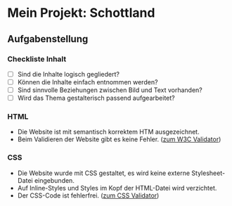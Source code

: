 # Mein Projekt: Schottland

## Aufgabenstellung

### Checkliste Inhalt

- [ ] Sind die Inhalte logisch gegliedert?
- [ ] Können die Inhalte einfach entnommen werden?
- [ ] Sind sinnvolle Beziehungen zwischen Bild und Text vorhanden?
- [ ] Wird das Thema gestalterisch passend aufgearbeitet?

### HTML

- Die Website ist mit semantisch korrektem HTM ausgezeichnet.
- Beim Validieren der Website gibt es keine Fehler. ([zum W3C Validator](https://validator.w3.org/))

### CSS
- Die Website wurde mit CSS gestaltet, es wird keine externe Stylesheet-Datei eingebunden.
- Auf Inline-Styles und Styles im Kopf der HTML-Datei wird verzichtet.
- Der CSS-Code ist fehlerfrei. ([zum CSS Validator](https://jigsaw.w3.org/css-validator/))
